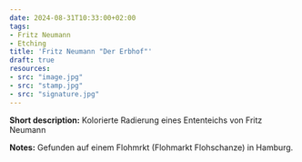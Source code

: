 ```yaml
---
date: 2024-08-31T10:33:00+02:00
tags:
- Fritz Neumann
- Etching
title: 'Fritz Neumann "Der Erbhof"'
draft: true
resources:
- src: "image.jpg"
- src: "stamp.jpg"
- src: "signature.jpg"
---
```


**Short description:** Kolorierte Radierung eines Ententeichs von Fritz Neumann

**Notes:** Gefunden auf einem Flohmrkt (Flohmarkt Flohschanze) in Hamburg.
